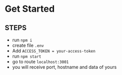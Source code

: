 # Get Started
## STEPS
- run `npm i`
- create file `.env`
- Add `ACCESS_TOKEN = your-access-token`
- run `npm start`
- go to route `localhost:3001`
- you will receive port, hostname and data of yours